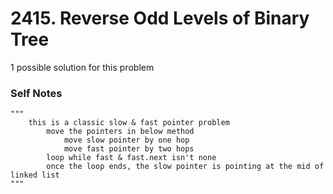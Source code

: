 # 2415. Reverse Odd Levels of Binary Tree

1 possible solution for this problem  

### Self Notes


```
"""
    this is a classic slow & fast pointer problem
        move the pointers in below method
            move slow pointer by one hop
            move fast pointer by two hops
        loop while fast & fast.next isn't none
        once the loop ends, the slow pointer is pointing at the mid of linked list
"""
```

